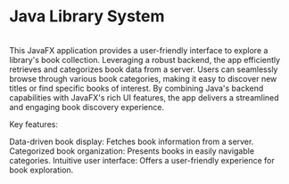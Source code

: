 # Java Library System
<br>
This JavaFX application provides a user-friendly interface to explore a library's book collection.
Leveraging a robust backend, the app efficiently retrieves and categorizes book data from a server. 
Users can seamlessly browse through various book categories, making it easy to discover new titles or find specific books of interest. 
By combining Java's backend capabilities with JavaFX's rich UI features, the app delivers a streamlined and engaging book discovery experience.

<br>

<heading3>Key features:</heading3>

Data-driven book display: Fetches book information from a server.
Categorized book organization: Presents books in easily navigable categories.
Intuitive user interface: Offers a user-friendly experience for book exploration.
